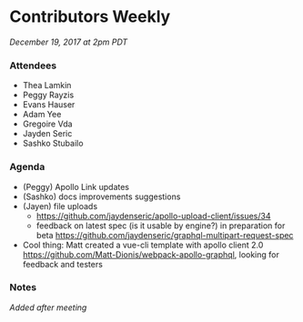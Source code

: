 # Contributors Weekly

*December 19, 2017 at 2pm PDT*

### Attendees

- Thea Lamkin
- Peggy Rayzis
- Evans Hauser
- Adam Yee
- Gregoire Vda
- Jayden Seric
- Sashko Stubailo

### Agenda
- (Peggy) Apollo Link updates
- (Sashko) docs improvements suggestions
- (Jayen) file uploads
  - https://github.com/jaydenseric/apollo-upload-client/issues/34
  - feedback on latest spec (is it usable by engine?) in preparation for beta https://github.com/jaydenseric/graphql-multipart-request-spec
- Cool thing: Matt created a vue-cli template with apollo client 2.0 https://github.com/Matt-Dionis/webpack-apollo-graphql, looking for feedback and testers

### Notes
*Added after meeting*
